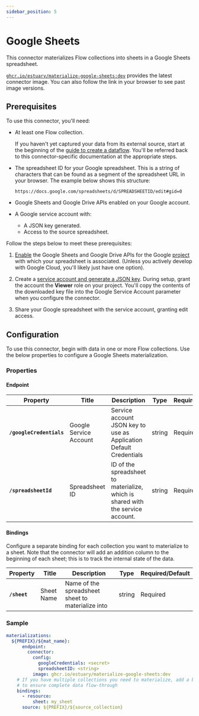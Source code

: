 ```yaml
---
sidebar_position: 5
---
```


# Google Sheets

This connector materializes Flow collections into sheets in a Google Sheets spreadsheet.

[`ghcr.io/estuary/materialize-google-sheets:dev`](https://ghcr.io/estuary/materialize-google-sheets:dev) provides the latest connector image. You can also follow the link in your browser to see past image versions.

## Prerequisites

To use this connector, you'll need:

* At least one Flow collection.

  If you haven't yet captured your data from its external source, start at the beginning of the [guide to create a dataflow](../../../guides/create-dataflow.md). You'll be referred back to this connector-specific documentation at the appropriate steps.

* The spreadsheet ID for your Google spreadsheet.
This is a string of characters that can be found as a segment of the spreadsheet URL in your browser. The example below shows this structure:

  `https://docs.google.com/spreadsheets/d/SPREADSHEETID/edit#gid=0`

* Google Sheets and Google Drive APIs enabled on your Google account.

* A Google service account with:
  * A JSON key generated.
  * Access to the source spreadsheet.

Follow the steps below to meet these prerequisites:

1. [Enable](https://support.google.com/googleapi/answer/6158841?hl=en) the Google Sheets and Google Drive APIs
for the Google [project](https://cloud.google.com/storage/docs/projects) with which your spreadsheet is associated.
(Unless you actively develop with Google Cloud, you'll likely just have one option).

2. Create a [service account and generate a JSON key](https://developers.google.com/identity/protocols/oauth2/service-account#creatinganaccount).
During setup, grant the account the **Viewer** role on your project.
You'll copy the contents of the downloaded key file into the Google Service Account parameter when you configure the connector.

3. Share your Google spreadsheet with the service account, granting edit access.

## Configuration

To use this connector, begin with data in one or more Flow collections.
Use the below properties to configure a Google Sheets materialization.

### Properties

#### Endpoint

| Property | Title | Description | Type | Required/Default |
|---|---|---|---|---|
| **`/googleCredentials`** | Google Service Account | Service account JSON key to use as Application Default Credentials | string | Required |
| **`/spreadsheetId`** | Spreadsheet ID | ID of the spreadsheet to materialize, which is shared with the service account. | string | Required |

#### Bindings

Configure a separate binding for each collection you want to materialize to a sheet.
Note that the connector will add an addition column to the beginning of each sheet;
this is to track the internal state of the data.

| Property | Title | Description | Type | Required/Default |
|---|---|---|---|---|
| **`/sheet`** | Sheet Name | Name of the spreadsheet sheet to materialize into | string | Required |

### Sample

```yaml
materializations:
  ${PREFIX}/${mat_name}:
	  endpoint:
        connector:
          config:
            googleCredentials: <secret>
            spreadsheetID: <string>
          image: ghcr.io/estuary/materialize-google-sheets:dev
	# If you have multiple collections you need to materialize, add a binding for each one
    # to ensure complete data flow-through
    bindings:
      - resource:
          sheet: my_sheet
      source: ${PREFIX}/${source_collection}
```